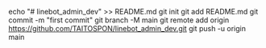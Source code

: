 echo "# linebot_admin_dev" >> README.md
git init
git add README.md
git commit -m "first commit"
git branch -M main
git remote add origin https://github.com/TAITOSPON/linebot_admin_dev.git
git push -u origin main
